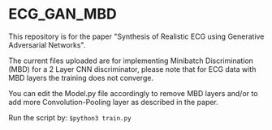 # ECG_GAN_MBD
This repository is for the paper "Synthesis of Realistic ECG using Generative Adversarial Networks". 

The current files uploaded are for implementing Minibatch Discrimination (MBD) for a 2 Layer CNN discriminator, please note that for ECG data with MBD layers the training does not converge.

You can edit the Model.py file accordingly to remove MBD layers and/or to add more Convolution-Pooling layer as described in the paper.

Run the script by:
```$python3 train.py```
